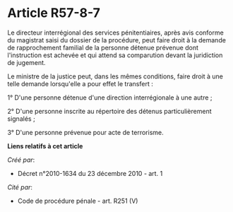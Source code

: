 # Article R57-8-7

Le directeur interrégional des services pénitentiaires, après avis conforme du magistrat saisi du dossier de la procédure,
peut faire droit à la demande de rapprochement familial de la personne détenue prévenue dont l'instruction est achevée et qui
attend sa comparution devant la juridiction de jugement. 

Le ministre de la justice peut, dans les mêmes conditions, faire droit à une telle demande lorsqu'elle a pour effet le
transfert : 

1° D'une personne détenue d'une direction interrégionale à une autre ; 

2° D'une personne inscrite au répertoire des détenus particulièrement signalés ; 

3° D'une personne prévenue pour acte de terrorisme.

**Liens relatifs à cet article**

_Créé par_:

  - Décret n°2010-1634 du 23 décembre 2010 - art. 1

_Cité par_:

  - Code de procédure pénale - art. R251 (V)
